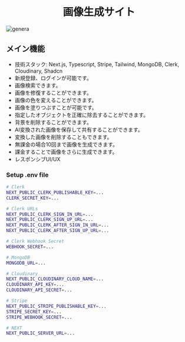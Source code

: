 <h1 align=center>画像生成サイト</h1>

![genera](https://github.com/ofhfvx0602/generate-image/assets/95751619/2f023ba2-c5e8-4655-8bb9-8d8a21e14707)

## メイン機能
- 技術スタック: Next.js, Typescript, Stripe, Tailwind, MongoDB, Clerk, Cloudinary, Shadcn
- 新規登録、ログインが可能です。
- 画像検索できます。
- 画像を修復することができます。
- 画像の色を変えることができます。
- 画像を塗りつぶすことが可能です。
- 指定したオブジェクトを正確に除去することができます。
- 背景を削除することができます。
- AI変換された画像を保存して共有することができます。
- 変換した画像を削除することもできます。
- 無課金の場合10回まで画像を生成できます。
- 課金することで画像をさらに生成できます。
- レスポンシブUI/UX  


### Setup .env file
```bash
# Clerk
NEXT_PUBLIC_CLERK_PUBLISHABLE_KEY=...
CLERK_SECRET_KEY=...

# Clerk URLs
NEXT_PUBLIC_CLERK_SIGN_IN_URL=...
NEXT_PUBLIC_CLERK_SIGN_UP_URL=...
NEXT_PUBLIC_CLERK_AFTER_SIGN_IN_URL=...
NEXT_PUBLIC_CLERK_AFTER_SIGN_UP_URL=...

# Clerk Webhook Secret
WEBHOOK_SECRET=...

# MongoDB
MONGODB_URL=...

# Cloudinary
NEXT_PUBLIC_CLOUDINARY_CLOUD_NAME=...
CLOUDINARY_API_KEY=...
CLOUDINARY_API_SECRET=...

# Stripe
NEXT_PUBLIC_STRIPE_PUBLISHABLE_KEY=...
STRIPE_SECRET_KEY=...
STRIPE_WEBHOOK_SECRET=...

# NEXT
NEXT_PUBLIC_SERVER_URL=...
```














